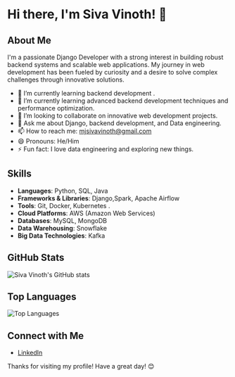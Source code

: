 
# Hi there, I'm Siva Vinoth! 👋

## About Me

I'm a passionate Django Developer with a strong interest in building robust backend systems and scalable web applications. My journey in web development has been fueled by curiosity and a desire to solve complex challenges through innovative solutions.

- 🔭 I’m currently learning backend development .
- 🌱 I’m currently learning advanced backend development techniques and performance optimization.
- 👯 I’m looking to collaborate on innovative web development projects.
- 💬 Ask me about Django, backend development, and Data engineering.
- 📫 How to reach me: [mjsivavinoth@gmail.com](mailto:mjsivavinoth@gmail.com)
- 😄 Pronouns: He/Him
- ⚡ Fun fact: I love data engineering and exploring new things.

## Skills

- **Languages**: Python, SQL, Java
- **Frameworks & Libraries**: Django,Spark, Apache Airflow
- **Tools**: Git, Docker, Kubernetes .
- **Cloud Platforms**: AWS (Amazon Web Services)
- **Databases**: MySQL, MongoDB
- **Data Warehousing**: Snowflake 
- **Big Data Technologies**: Kafka

## GitHub Stats

![Siva Vinoth's GitHub stats](https://github-readme-stats.vercel.app/api?username=sivavinoth&show_icons=true&theme=radical)

## Top Languages

![Top Languages](https://github-readme-stats.vercel.app/api/top-langs/?username=sivavinoth&layout=compact&theme=radical)

## Connect with Me

- [LinkedIn](https://www.linkedin.com/in/sivavinoth)


Thanks for visiting my profile! Have a great day! 😊
